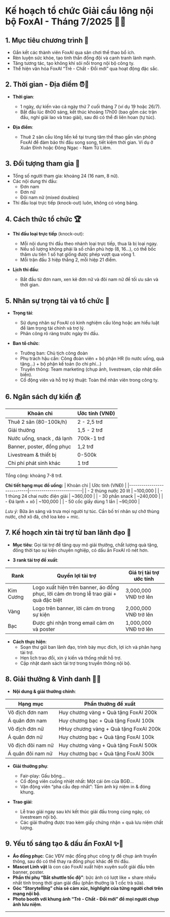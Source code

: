 # Kế hoạch tổ chức **Giải cầu lông nội bộ FoxAI - Tháng 7/2025** 🏸🔥

## 1. Mục tiêu chương trình 🎯

- Gắn kết các thành viên FoxAI qua sân chơi thể thao bổ ích.
- Rèn luyện sức khỏe, tạo tinh thần đồng đội và cạnh tranh lành mạnh.
- Tăng tương tác, tạo không khí sôi nổi trong nội bộ công ty.
- Thể hiện văn hóa FoxAI “Trẻ - Chất - Đổi mới” qua hoạt động đặc sắc.

## 2. Thời gian - Địa điểm ⏰📍

- **Thời gian**:  
  - 1 ngày, dự kiến vào cả ngày thứ 7 cuối tháng 7 (ví dụ 19 hoặc 26/7).  
  - Bắt đầu lúc 8h00 sáng, kết thúc khoảng 17h00 (bao gồm các trận đấu, nghỉ giải lao và trao giải), sau đó có thể đi liên hoan (tự túc).

- **Địa điểm**:  
  - Thuê 2 sân cầu lông liền kề tại trung tâm thể thao gần văn phòng FoxAI để đảm bảo thi đấu song song, tiết kiệm thời gian. Ví dụ ở Xuân Đỉnh hoặc Đông Ngạc - Nam Từ Liêm.

## 3. Đối tượng tham gia 👥

- Tổng số người tham gia: khoảng 24 (16 nam, 8 nữ).  
- Các nội dung thi đấu:  
  - Đơn nam  
  - Đơn nữ  
  - Đôi nam nữ (mixed doubles)  
- Thi đấu loại trực tiếp (knock-out) luôn, không có vòng bảng.

## 4. Cách thức tổ chức 🏆

- **Thi đấu loại trực tiếp** (knock-out):  
  - Mỗi nội dung thi đấu theo nhánh loại trực tiếp, thua là bị loại ngay.  
  - Nếu số lượng không phải là số chẵn phù hợp (8, 16...), có thể bốc thăm ưu tiên 1 số hạt giống được phép vượt qua vòng 1.
  - Mỗi trận đấu 3 hiệp thắng 2, mỗi hiệp 21 điểm.

- **Lịch thi đấu**:  
  - Bắt đầu từ đơn nam, xen kẽ đơn nữ và đôi nam nữ để tối ưu sân và thời gian.

## 5. Nhân sự trọng tài và tổ chức 👥

- **Trọng tài**:  
  - Sử dụng nhân sự FoxAI có kinh nghiệm cầu lông hoặc am hiểu luật để làm trọng tài chính và trợ lý.  
  - Phân công rõ ràng trước ngày thi đấu.

- **Ban tổ chức**:  
  - Trưởng ban: Chủ tịch công đoàn  
  - Phụ trách hậu cần: Công đoàn viên + bộ phận HR (lo nước uống, quà tặng...) + bộ phận kế toán (lo chi phí...)  
  - Truyền thông: Team marketing (chụp ảnh, livestream, cập nhật diễn biến).  
  - Cổ động viên và hỗ trợ kỹ thuật: Toàn thể nhân viên trong công ty.

## 6. Ngân sách dự kiến 💰

| Khoản chi               | Ước tính (VNĐ)           |
|-------------------------|--------------------------|
| Thuê 2 sân (80-100k/h)          | 2 - 2,5 trđ    |
| Giải thưởng             | 1,5 - 2 trđ   |
| Nước uống, snack , đá lạnh       | 700k-1 trđ               |
| Banner, poster, đồng phục| 1,2 trđ               |
| Livestream & thiết bị   | 0-500k                |
| Chi phí phát sinh khác  | 1 trđ              |

Tổng cộng: khoảng 7-8 trđ.

**Chi tiết hạng mục đồ uống:**
| Khoản chi                  | Ước tính (VNĐ)           |
|----------------------------|--------------------------|
| - 2 thùng nước 20 lít      | ~100,000                 |
| - 1 thùng 24 chai nước điện giải | ~360,000            |
| - 30 phần snack            | ~240,000                 |
| - Đá lạnh + xô                 | ~100,000                 |
| - 50 cốc giấy dùng 1 lần   | ~90,000                  |

*Lưu ý:* Bữa ăn sáng và trưa mọi người tự túc. Cần bố trí nhân sự chở thùng nước, chở xô đá, chở loa kéo + mic.

## 7. Kế hoạch xin tài trợ từ ban lãnh đạo 🏅

- **Mục tiêu**: Gọi tài trợ để tăng quy mô giải thưởng, chất lượng quà tặng, đồng thời tạo sự kiện chuyên nghiệp, có dấu ấn FoxAI rõ nét hơn.

- **3 rank tài trợ đề xuất**:

| Rank         | Quyền lợi tài trợ                                             | Giá trị tài trợ ước tính    |
|--------------|---------------------------------------------------------------|----------------------------|
| Kim Cương    | Logo xuất hiện trên banner, áo đồng phục, lời cảm ơn trong lễ trao giải + quà đặc biệt | 3,000,000 VNĐ trở lên       |
| Vàng         | Logo trên banner, lời cảm ơn trong sự kiện                    | 2,000,000 VNĐ trở lên       |
| Bạc          | Được ghi nhận trong email cảm ơn và poster                   | 1,000,000 VNĐ trở lên       |

- **Cách thực hiện**:  
  - Soạn thư gửi ban lãnh đạo, trình bày mục đích, lợi ích và phân hạng tài trợ.  
  - Hẹn lịch trao đổi, xin ý kiến và thống nhất hỗ trợ.  
  - Cập nhật danh sách tài trợ trong truyền thông nội bộ.

## 8. Giải thưởng & Vinh danh 🥇🏅

- **Nội dung & giải thưởng chính**:

| Hạng mục                  | Phần thưởng đề xuất                                   |
|---------------------------|-------------------------------------------------------|
| Vô địch đơn nam           | Huy chương vàng + Quà tặng FoxAI 200k           |
| Á quân đơn nam            | Huy chương bạc + Quà tặng FoxAI 100k            |
| Vô địch đơn nữ            | HHuy chương vàng + Quà tặng FoxAI 200k          |
| Á quân đơn nữ             | Huy chương bạc + Quà tặng FoxAI 100k            |
| Vô địch đôi nam nữ        | Huy chương vàng + Quà tặng FoxAI 500k           |
| Á quân đôi nam nữ         | Huy chương bạc + Quà tặng FoxAI 300k            |

- **Giải thưởng phụ**:  
  - Fair-play: Gấu bông...  
  - Cổ động viên cuồng nhiệt nhất: Một cái ôm của BGĐ...
  - Vận động viên “pha cầu đẹp nhất”: Tấm ảnh kỷ niệm in & đóng khung.

- **Trao giải**:  
  - Lễ trao giải ngay sau khi kết thúc giải đấu trong cùng ngày, có livestream nội bộ.  
  - Các giải thưởng được trao kèm giấy chứng nhận + quà lưu niệm chất lượng.

## 9. Yếu tố sáng tạo & dấu ấn FoxAI ✨🚀

- **Áo đồng phục**:  Các VĐV mặc đồng phục công ty để chụp ảnh truyền thông, sau đó có thể thay ra đồng phục khác để thi đấu.
- **Mascot Linh vật** là con cáo FoxAI xuất hiện xuyên suốt giải đấu trên banner, poster.  
- **Phần thi phụ “Bắt shuttle tốc độ”**: bức ảnh có lượt like + share nhiều nhất tính trong thời gian giải đấu (phần thưởng là 1 cốc trà sữa).
- **Góc “Storytelling” chia sẻ cảm xúc, highlight của từng người chơi trên mạng nội bộ**.  
- **Photo booth với khung ảnh “Trẻ - Chất - Đổi mới” để mọi người chụp ảnh lưu niệm**.

---
